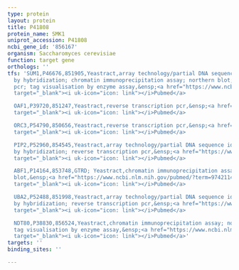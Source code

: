 ```yaml
---
type: protein
layout: protein
title: P41808
protein_name: SMK1
uniprot_accession: P41808
ncbi_gene_id: '856167'
organism: Saccharomyces cerevisiae
function: target gene
orthologs: ''
tfs: 'SUM1,P46676,851905,Yeastract,array technology/partial DNA sequence identification
  by hybridization; chromatin immunoprecipitation assay; northern blot; reverse transcription
  pcr; tag visualisation by enzyme assay,&ensp;<a href="https://www.ncbi.nlm.nih.gov/pubmed/?term=19583587%5Buid%5D+OR+11101521%5Buid%5D+OR+12192041%5Buid%5D+OR+20385592%5Buid%5D+OR+10562556%5Buid%5D+OR+12832469%5Buid%5D+OR+24170807%5Buid%5D+OR+19528232%5Buid%5D"
  target="_blank"><i uk-icon="icon: link"></i>Pubmed</a>

  OAF1,P39720,851247,Yeastract,reverse transcription pcr,&ensp;<a href="https://www.ncbi.nlm.nih.gov/pubmed/?term=19583587%5Buid%5D+OR+24170807%5Buid%5D"
  target="_blank"><i uk-icon="icon: link"></i>Pubmed</a>

  ORC3,P54790,850656,Yeastract,reverse transcription pcr,&ensp;<a href="https://www.ncbi.nlm.nih.gov/pubmed/?term=19583587%5Buid%5D+OR+24170807%5Buid%5D"
  target="_blank"><i uk-icon="icon: link"></i>Pubmed</a>

  PIP2,P52960,854545,Yeastract,array technology/partial DNA sequence identification
  by hybridization; reverse transcription pcr,&ensp;<a href="https://www.ncbi.nlm.nih.gov/pubmed/?term=19583587%5Buid%5D+OR+20385592%5Buid%5D+OR+24170807%5Buid%5D"
  target="_blank"><i uk-icon="icon: link"></i>Pubmed</a>

  ABF1,P14164,853748,GTRD; Yeastract,chromatin immunoprecipitation assay; northern
  blot,&ensp;<a href="https://www.ncbi.nlm.nih.gov/pubmed/?term=9742114%5Buid%5D+OR+27924024%5Buid%5D+OR+24170807%5Buid%5D"
  target="_blank"><i uk-icon="icon: link"></i>Pubmed</a>

  UBA2,P52488,851998,Yeastract,array technology/partial DNA sequence identification
  by hybridization; reverse transcription pcr,&ensp;<a href="https://www.ncbi.nlm.nih.gov/pubmed/?term=19583587%5Buid%5D+OR+20385592%5Buid%5D+OR+24170807%5Buid%5D"
  target="_blank"><i uk-icon="icon: link"></i>Pubmed</a>

  NDT80,P38830,856524,Yeastract,chromatin immunoprecipitation assay; northern blot;
  tag visualisation by enzyme assay,&ensp;<a href="https://www.ncbi.nlm.nih.gov/pubmed/?term=28327289%5Buid%5D+OR+9660952%5Buid%5D+OR+12832469%5Buid%5D+OR+24170807%5Buid%5D+OR+19528232%5Buid%5D+OR+9742092%5Buid%5D"
  target="_blank"><i uk-icon="icon: link"></i>Pubmed</a>'
targets: ''
binding_sites: ''

---
```

